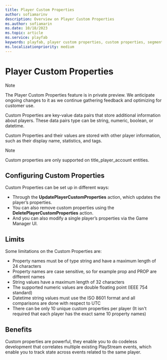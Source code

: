 ```yaml
---
title: Player Custom Properties
author: sofiamarinv
description: Overview on Player Custom Properties
ms.author: sofiamarin
ms.date: 10/18/2023
ms.topic: article
ms.service: playfab
keywords: playfab, player custom properties, custom properties, segmentation, advanced segmentation, data, analytics
ms.localizationpriority: medium
---
```


# Player Custom Properties 

> [!NOTE]
> The Player Custom Properties feature is in private preview. We anticipate ongoing changes to it as we continue gathering feedback and optimizing for customer use.

Custom Properties are key-value data pairs that store additional information about players. These data pairs type can be string, numeric, boolean, or datetime.

Custom Properties and their values are stored with other player information, such as their display name, statistics, and tags.

> [!Note] 
> Custom properties are only supported on title_player_account entities. 

## Configuring Custom Properties

Custom Properties can be set up in different ways: 
- Through the **UpdatePlayerCustomProperties** action, which updates the player’s properties.   
- You can also remove custom properties using the **DeletePlayerCustomProperties** action.
- And you can also modify a single player’s properties via the Game Manager UI.

## Limits

Some limitations on the Custom Properties are: 
- Property names must be of type string and have a maximum length of 24 characters
- Property names are case sensitive, so for example prop and PROP are different names
- String values have a maximum length of 32 characters
- The supported numeric values are double floating point (IEEE 754 standard)
- Datetime string values must use the ISO 8601 format and all comparisons are done with respect to UTC
- There can be only 10 unique custom properties per player (It isn't required that each player has the exact same 10 property names)

## Benefits

Custom properties are powerful, they enable you to do codeless development that correlates multiple existing PlayStream events, which enable you to track state across events related to the same player.
